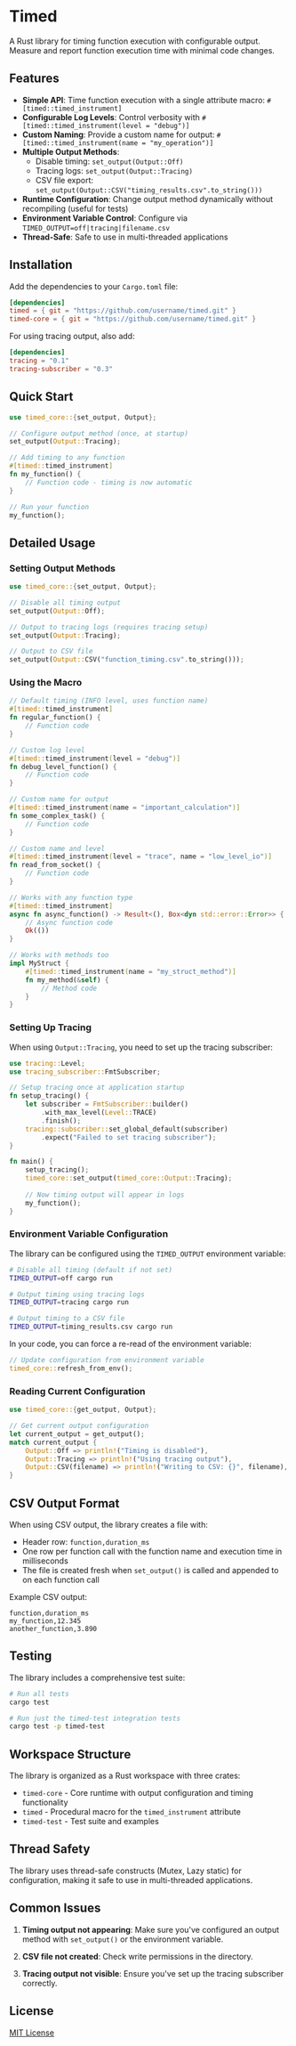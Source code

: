 # Timed

A Rust library for timing function execution with configurable output. Measure and report function execution time with minimal code changes.

## Features

- **Simple API**: Time function execution with a single attribute macro: `#[timed::timed_instrument]`
- **Configurable Log Levels**: Control verbosity with `#[timed::timed_instrument(level = "debug")]`
- **Custom Naming**: Provide a custom name for output: `#[timed::timed_instrument(name = "my_operation")]`
- **Multiple Output Methods**:
  - Disable timing: `set_output(Output::Off)`
  - Tracing logs: `set_output(Output::Tracing)`
  - CSV file export: `set_output(Output::CSV("timing_results.csv".to_string()))`
- **Runtime Configuration**: Change output method dynamically without recompiling (useful for tests)
- **Environment Variable Control**: Configure via `TIMED_OUTPUT=off|tracing|filename.csv`
- **Thread-Safe**: Safe to use in multi-threaded applications

## Installation

Add the dependencies to your `Cargo.toml` file:

```toml
[dependencies]
timed = { git = "https://github.com/username/timed.git" }
timed-core = { git = "https://github.com/username/timed.git" }
```

For using tracing output, also add:

```toml
[dependencies]
tracing = "0.1"
tracing-subscriber = "0.3"
```

## Quick Start

```rust
use timed_core::{set_output, Output};

// Configure output method (once, at startup)
set_output(Output::Tracing);

// Add timing to any function
#[timed::timed_instrument]
fn my_function() {
    // Function code - timing is now automatic
}

// Run your function
my_function();
```

## Detailed Usage

### Setting Output Methods

```rust
use timed_core::{set_output, Output};

// Disable all timing output
set_output(Output::Off);

// Output to tracing logs (requires tracing setup)
set_output(Output::Tracing);

// Output to CSV file
set_output(Output::CSV("function_timing.csv".to_string()));
```

### Using the Macro

```rust
// Default timing (INFO level, uses function name)
#[timed::timed_instrument]
fn regular_function() {
    // Function code
}

// Custom log level
#[timed::timed_instrument(level = "debug")]
fn debug_level_function() {
    // Function code
}

// Custom name for output
#[timed::timed_instrument(name = "important_calculation")]
fn some_complex_task() {
    // Function code
}

// Custom name and level
#[timed::timed_instrument(level = "trace", name = "low_level_io")]
fn read_from_socket() {
    // Function code
}

// Works with any function type
#[timed::timed_instrument]
async fn async_function() -> Result<(), Box<dyn std::error::Error>> {
    // Async function code
    Ok(())
}

// Works with methods too
impl MyStruct {
    #[timed::timed_instrument(name = "my_struct_method")]
    fn my_method(&self) {
        // Method code
    }
}
```

### Setting Up Tracing

When using `Output::Tracing`, you need to set up the tracing subscriber:

```rust
use tracing::Level;
use tracing_subscriber::FmtSubscriber;

// Setup tracing once at application startup
fn setup_tracing() {
    let subscriber = FmtSubscriber::builder()
        .with_max_level(Level::TRACE)
        .finish();
    tracing::subscriber::set_global_default(subscriber)
        .expect("Failed to set tracing subscriber");
}

fn main() {
    setup_tracing();
    timed_core::set_output(timed_core::Output::Tracing);
    
    // Now timing output will appear in logs
    my_function();
}
```

### Environment Variable Configuration

The library can be configured using the `TIMED_OUTPUT` environment variable:

```bash
# Disable all timing (default if not set)
TIMED_OUTPUT=off cargo run

# Output timing using tracing logs
TIMED_OUTPUT=tracing cargo run

# Output timing to a CSV file
TIMED_OUTPUT=timing_results.csv cargo run
```

In your code, you can force a re-read of the environment variable:

```rust
// Update configuration from environment variable
timed_core::refresh_from_env();
```

### Reading Current Configuration

```rust
use timed_core::{get_output, Output};

// Get current output configuration
let current_output = get_output();
match current_output {
    Output::Off => println!("Timing is disabled"),
    Output::Tracing => println!("Using tracing output"),
    Output::CSV(filename) => println!("Writing to CSV: {}", filename),
}
```

## CSV Output Format

When using CSV output, the library creates a file with:
- Header row: `function,duration_ms`
- One row per function call with the function name and execution time in milliseconds
- The file is created fresh when `set_output()` is called and appended to on each function call

Example CSV output:
```csv
function,duration_ms
my_function,12.345
another_function,3.890
```

## Testing

The library includes a comprehensive test suite:

```bash
# Run all tests
cargo test

# Run just the timed-test integration tests
cargo test -p timed-test
```

## Workspace Structure

The library is organized as a Rust workspace with three crates:

- `timed-core` - Core runtime with output configuration and timing functionality
- `timed` - Procedural macro for the `timed_instrument` attribute
- `timed-test` - Test suite and examples

## Thread Safety

The library uses thread-safe constructs (Mutex, Lazy static) for configuration, making it safe to use in multi-threaded applications.

## Common Issues

1. **Timing output not appearing**: Make sure you've configured an output method with `set_output()` or the environment variable.

2. **CSV file not created**: Check write permissions in the directory.

3. **Tracing output not visible**: Ensure you've set up the tracing subscriber correctly.

## License

[MIT License](LICENSE)
